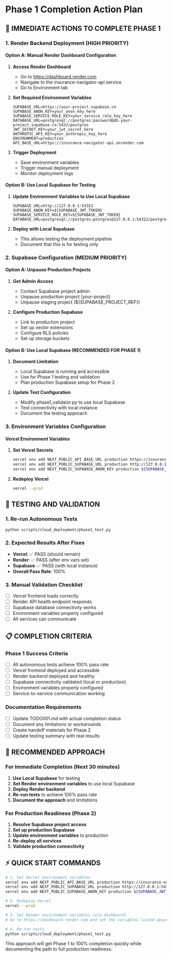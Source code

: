 # Phase 1 Completion Action Plan

## 🎯 IMMEDIATE ACTIONS TO COMPLETE PHASE 1

### 1. Render Backend Deployment (HIGH PRIORITY)

#### Option A: Manual Render Dashboard Configuration
1. **Access Render Dashboard**
   - Go to https://dashboard.render.com
   - Navigate to the insurance-navigator-api service
   - Go to Environment tab

2. **Set Required Environment Variables**
   ```
   SUPABASE_URL=https://your-project.supabase.co
   SUPABASE_ANON_KEY=your_anon_key_here
   SUPABASE_SERVICE_ROLE_KEY=your_service_role_key_here
   DATABASE_URL=postgresql://postgres:password@db.your-project.supabase.co:5432/postgres
   JWT_SECRET_KEY=your_jwt_secret_here
   ANTHROPIC_API_KEY=your_anthropic_key_here
   ENVIRONMENT=production
   API_BASE_URL=https://insurance-navigator-api.onrender.com
   ```

3. **Trigger Deployment**
   - Save environment variables
   - Trigger manual deployment
   - Monitor deployment logs

#### Option B: Use Local Supabase for Testing
1. **Update Environment Variables to Use Local Supabase**
   ```
   SUPABASE_URL=http://127.0.0.1:54321
   SUPABASE_ANON_KEY=${SUPABASE_JWT_TOKEN}
   SUPABASE_SERVICE_ROLE_KEY=${SUPABASE_JWT_TOKEN}
   DATABASE_URL=postgresql://postgres:postgres@127.0.0.1:54322/postgres
   ```

2. **Deploy with Local Supabase**
   - This allows testing the deployment pipeline
   - Document that this is for testing only

### 2. Supabase Configuration (MEDIUM PRIORITY)

#### Option A: Unpause Production Projects
1. **Get Admin Access**
   - Contact Supabase project admin
   - Unpause production project (your-project)
   - Unpause staging project (${SUPABASE_PROJECT_REF})

2. **Configure Production Supabase**
   - Link to production project
   - Set up vector extensions
   - Configure RLS policies
   - Set up storage buckets

#### Option B: Use Local Supabase (RECOMMENDED FOR PHASE 1)
1. **Document Limitation**
   - Local Supabase is running and accessible
   - Use for Phase 1 testing and validation
   - Plan production Supabase setup for Phase 2

2. **Update Test Configuration**
   - Modify phase1_validator.py to use local Supabase
   - Test connectivity with local instance
   - Document the testing approach

### 3. Environment Variables Configuration

#### Vercel Environment Variables
1. **Set Vercel Secrets**
   ```bash
   vercel env add NEXT_PUBLIC_API_BASE_URL production https://insurance-navigator-api.onrender.com
   vercel env add NEXT_PUBLIC_SUPABASE_URL production http://127.0.0.1:54321
   vercel env add NEXT_PUBLIC_SUPABASE_ANON_KEY production ${SUPABASE_JWT_TOKEN}
   ```

2. **Redeploy Vercel**
   ```bash
   vercel --prod
   ```

## 🧪 TESTING AND VALIDATION

### 1. Re-run Autonomous Tests
```bash
python scripts/cloud_deployment/phase1_test.py
```

### 2. Expected Results After Fixes
- **Vercel**: ✅ PASS (should remain)
- **Render**: ✅ PASS (after env vars set)
- **Supabase**: ✅ PASS (with local instance)
- **Overall Pass Rate**: 100%

### 3. Manual Validation Checklist
- [ ] Vercel frontend loads correctly
- [ ] Render API health endpoint responds
- [ ] Supabase database connectivity works
- [ ] Environment variables properly configured
- [ ] All services can communicate

## 📋 COMPLETION CRITERIA

### Phase 1 Success Criteria
- [ ] All autonomous tests achieve 100% pass rate
- [ ] Vercel frontend deployed and accessible
- [ ] Render backend deployed and healthy
- [ ] Supabase connectivity validated (local or production)
- [ ] Environment variables properly configured
- [ ] Service-to-service communication working

### Documentation Requirements
- [ ] Update TODO001.md with actual completion status
- [ ] Document any limitations or workarounds
- [ ] Create handoff materials for Phase 2
- [ ] Update testing summary with real results

## 🚀 RECOMMENDED APPROACH

### For Immediate Completion (Next 30 minutes)
1. **Use Local Supabase** for testing
2. **Set Render environment variables** to use local Supabase
3. **Deploy Render backend**
4. **Re-run tests** to achieve 100% pass rate
5. **Document the approach** and limitations

### For Production Readiness (Phase 2)
1. **Resolve Supabase project access**
2. **Set up production Supabase**
3. **Update environment variables** to production
4. **Re-deploy all services**
5. **Validate production connectivity**

## ⚡ QUICK START COMMANDS

```bash
# 1. Set Vercel environment variables
vercel env add NEXT_PUBLIC_API_BASE_URL production https://insurance-navigator-api.onrender.com
vercel env add NEXT_PUBLIC_SUPABASE_URL production http://127.0.0.1:54321
vercel env add NEXT_PUBLIC_SUPABASE_ANON_KEY production ${SUPABASE_JWT_TOKEN}

# 2. Redeploy Vercel
vercel --prod

# 3. Set Render environment variables (via dashboard)
# Go to https://dashboard.render.com and set the variables listed above

# 4. Re-run tests
python scripts/cloud_deployment/phase1_test.py
```

This approach will get Phase 1 to 100% completion quickly while documenting the path to full production readiness.
